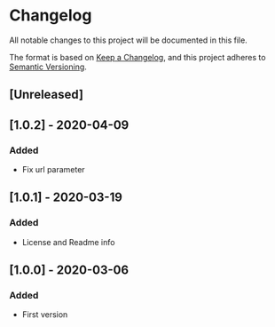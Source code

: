 # Changelog
All notable changes to this project will be documented in this file.

The format is based on [Keep a Changelog](https://keepachangelog.com/en/1.0.0/),
and this project adheres to [Semantic Versioning](https://semver.org/spec/v2.0.0.html).

## [Unreleased]

## [1.0.2] - 2020-04-09
### Added
- Fix url parameter

## [1.0.1] - 2020-03-19
### Added
- License and Readme info

## [1.0.0] - 2020-03-06
### Added
- First version
